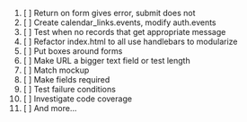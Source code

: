 1. [ ] Return on form gives error, submit does not
1. [ ] Create calendar_links.events, modify auth.events
1. [ ] Test when no records that get appropriate message
1. [ ] Refactor index.html to all use handlebars to modularize
1. [ ] Put boxes around forms
1. [ ] Make URL a bigger text field or test length
1. [ ] Match mockup
1. [ ] Make fields required
1. [ ] Test failure conditions
1. [ ] Investigate code coverage
1. [ ] And more...
